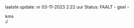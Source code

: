 laatste update: 
vr 03-11-2023  2:22   uur 
Status: FAALT - geel - 
<div class="service R">kms</div><div class="service R">J</div>